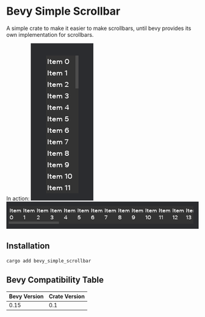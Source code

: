 ﻿

# Bevy Simple Scrollbar


A simple crate to make it easier to make scrollbars, until bevy provides its own implementation for scrollbars.

In action:
![Vertical Scrollbar](vertical.gif)
![Horizontal Scrollbar](horizontal.gif)

## Installation

```sh
cargo add bevy_simple_scrollbar
```

## Bevy Compatibility Table

Bevy Version | Crate Version
--- | ---
0.15 | 0.1
